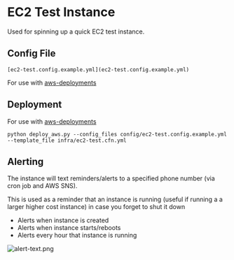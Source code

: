 # EC2 Test Instance

Used for spinning up a quick EC2 test instance. 

## Config File  

`[ec2-test.config.example.yml](ec2-test.config.example.yml)`

For use with [aws-deployments](https://github.com/arsci/aws-deployments)

## Deployment

For use with [aws-deployments](https://github.com/arsci/aws-deployments)

`python deploy_aws.py --config_files config/ec2-test.config.example.yml --template_file infra/ec2-test.cfn.yml`

## Alerting

The instance will text reminders/alerts to a specified phone number (via cron job and AWS SNS).  

This is used as a reminder that an instance is running (useful if running a a larger higher cost instance) in case you forget to shut it down  

  * Alerts when instance is created  
  * Alerts when instance starts/reboots  
  * Alerts every hour that instance is running  
    
![alert-text.png](https://cdn.russerya.com/github-img/ec2-test-instance/alert-text.png)  

